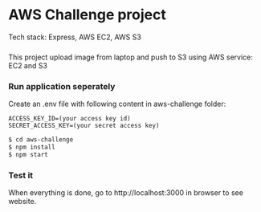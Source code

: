 # AWS Challenge project 

Tech stack: Express, AWS EC2, AWS S3


###
 
This project upload image from laptop and push to S3 using AWS service: EC2 and S3



### Run application seperately 

Create an .env file with following content in aws-challenge folder:

```
ACCESS_KEY_ID=(your access key id)
SECRET_ACCESS_KEY=(your secret access key)
```

```sh
$ cd aws-challenge
$ npm install 
$ npm start
```

### Test it

When everything is done, go to http://localhost:3000 in browser to see website.

